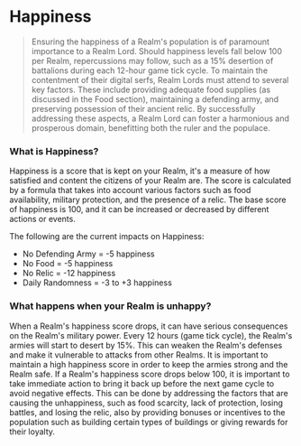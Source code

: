 # Happiness

> Ensuring the happiness of a Realm's population is of paramount importance to a Realm Lord. Should happiness levels fall below 100 per Realm, repercussions may follow, such as a 15% desertion of battalions during each 12-hour game tick cycle. To maintain the contentment of their digital serfs, Realm Lords must attend to several key factors. These include providing adequate food supplies (as discussed in the Food section), maintaining a defending army, and preserving possession of their ancient relic. By successfully addressing these aspects, a Realm Lord can foster a harmonious and prosperous domain, benefitting both the ruler and the populace.

### What is Happiness?

Happiness is a score that is kept on your Realm, it's a measure of how satisfied and content the citizens of your Realm are. The score is calculated by a formula that takes into account various factors such as food availability, military protection, and the presence of a relic. The base score of happiness is 100, and it can be increased or decreased by different actions or events.

The following are the current impacts on Happiness:

- No Defending Army = -5 happiness
- No Food = -5 happiness
- No Relic = -12 happiness
- Daily Randomness = -3 to +3 happiness

### What happens when your Realm is unhappy?

When a Realm's happiness score drops, it can have serious consequences on the Realm's military power. Every 12 hours (game tick cycle), the Realm's armies will start to desert by 15%. This can weaken the Realm's defenses and make it vulnerable to attacks from other Realms. It is important to maintain a high happiness score in order to keep the armies strong and the Realm safe. If a Realm's happiness score drops below 100, it is important to take immediate action to bring it back up before the next game cycle to avoid negative effects. This can be done by addressing the factors that are causing the unhappiness, such as food scarcity, lack of protection, losing battles, and losing the relic, also by providing bonuses or incentives to the population such as building certain types of buildings or giving rewards for their loyalty.
